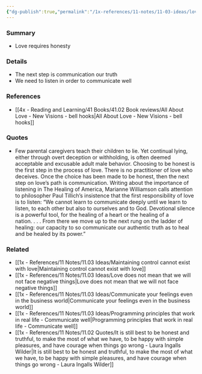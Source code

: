 ```yaml
---
{"dg-publish":true,"permalink":"/1x-references/11-notes/11-03-ideas/love-requires-honesty/","title":"Love requires honesty","created":"2025-03-27T20:56:51.905+03:00","updated":"2025-04-10T10:34:26.233+03:00"}
---
```



### Summary
- Love requires honesty

### Details
- The next step is communication our truth
- We need to listen in order to communicate well

### References
- [[4x - Reading and Learning/41 Books/41.02 Book reviews/All About Love - New Visions - bell hooks\|All About Love - New Visions - bell hooks]]

### Quotes
- Few parental caregivers teach their children to lie. Yet continual lying, either through overt deception or withholding, is often deemed acceptable and excusable adult male behavior. Choosing to be honest is the first step in the process of love. There is no practitioner of love who deceives. Once the choice has been made to be honest, then the next step on love’s path is communication. Writing about the importance of listening in The Healing of America, Marianne Williamson calls attention to philosopher Paul Tillich’s insistence that the first responsibility of love is to listen: “We cannot learn to communicate deeply until we learn to listen, to each other but also to ourselves and to God. Devotional silence is a powerful tool, for the healing of a heart or the healing of a nation. . . . From there we move up to the next rung on the ladder of healing: our capacity to so communicate our authentic truth as to heal and be healed by its power.”

### Related
- [[1x - References/11 Notes/11.03 Ideas/Maintaining control cannot exist with love\|Maintaining control cannot exist with love]]
- [[1x - References/11 Notes/11.03 Ideas/Love does not mean that we will not face negative things\|Love does not mean that we will not face negative things]]
- [[1x - References/11 Notes/11.03 Ideas/Communicate your feelings even in the business world\|Communicate your feelings even in the business world]]
- [[1x - References/11 Notes/11.03 Ideas/Programming principles that work in real life - Communicate well\|Programming principles that work in real life - Communicate well]]
- [[1x - References/11 Notes/11.02 Quotes/It is still best to be honest and truthful, to make the most of what we have, to be happy with simple pleasures, and have courage when things go wrong - Laura Ingalls Wilder\|It is still best to be honest and truthful, to make the most of what we have, to be happy with simple pleasures, and have courage when things go wrong - Laura Ingalls Wilder]]